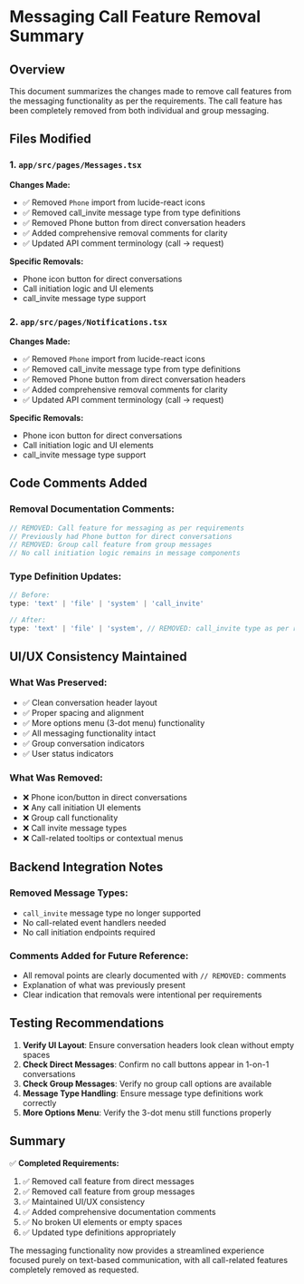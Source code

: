 # Messaging Call Feature Removal Summary

## Overview
This document summarizes the changes made to remove call features from the messaging functionality as per the requirements. The call feature has been completely removed from both individual and group messaging.

## Files Modified

### 1. `app/src/pages/Messages.tsx`
**Changes Made:**
- ✅ Removed `Phone` import from lucide-react icons
- ✅ Removed call_invite message type from type definitions
- ✅ Removed Phone button from direct conversation headers
- ✅ Added comprehensive removal comments for clarity
- ✅ Updated API comment terminology (call → request)

**Specific Removals:**
- Phone icon button for direct conversations
- Call initiation logic and UI elements
- call_invite message type support

### 2. `app/src/pages/Notifications.tsx`
**Changes Made:**
- ✅ Removed `Phone` import from lucide-react icons
- ✅ Removed call_invite message type from type definitions
- ✅ Removed Phone button from direct conversation headers
- ✅ Added comprehensive removal comments for clarity
- ✅ Updated API comment terminology (call → request)

**Specific Removals:**
- Phone icon button for direct conversations
- Call initiation logic and UI elements
- call_invite message type support

## Code Comments Added

### Removal Documentation Comments:
```typescript
// REMOVED: Call feature for messaging as per requirements
// Previously had Phone button for direct conversations
// REMOVED: Group call feature from group messages
// No call initiation logic remains in message components
```

### Type Definition Updates:
```typescript
// Before:
type: 'text' | 'file' | 'system' | 'call_invite'

// After:
type: 'text' | 'file' | 'system', // REMOVED: call_invite type as per requirements
```

## UI/UX Consistency Maintained

### What Was Preserved:
- ✅ Clean conversation header layout
- ✅ Proper spacing and alignment
- ✅ More options menu (3-dot menu) functionality
- ✅ All messaging functionality intact
- ✅ Group conversation indicators
- ✅ User status indicators

### What Was Removed:
- ❌ Phone icon/button in direct conversations
- ❌ Any call initiation UI elements
- ❌ Group call functionality
- ❌ Call invite message types
- ❌ Call-related tooltips or contextual menus

## Backend Integration Notes

### Removed Message Types:
- `call_invite` message type no longer supported
- No call-related event handlers needed
- No call initiation endpoints required

### Comments Added for Future Reference:
- All removal points are clearly documented with `// REMOVED:` comments
- Explanation of what was previously present
- Clear indication that removals were intentional per requirements

## Testing Recommendations

1. **Verify UI Layout**: Ensure conversation headers look clean without empty spaces
2. **Check Direct Messages**: Confirm no call buttons appear in 1-on-1 conversations
3. **Check Group Messages**: Verify no group call options are available
4. **Message Type Handling**: Ensure message type definitions work correctly
5. **More Options Menu**: Verify the 3-dot menu still functions properly

## Summary

✅ **Completed Requirements:**
1. ✅ Removed call feature from direct messages
2. ✅ Removed call feature from group messages  
3. ✅ Maintained UI/UX consistency
4. ✅ Added comprehensive documentation comments
5. ✅ No broken UI elements or empty spaces
6. ✅ Updated type definitions appropriately

The messaging functionality now provides a streamlined experience focused purely on text-based communication, with all call-related features completely removed as requested.
